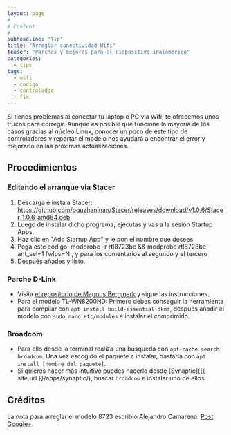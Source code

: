 ```yaml
---
layout: page
#
# Content
#
subheadline: "Tip"
title: "Arreglar conectividad Wifi"
teaser: "Parches y mejoras para el dispositivo inalámbrico"
categories:
  - tips
tags:
  - wifi
  - codigo
  - controlador
  - fix
---
```


Si tienes problemas al conectar tu laptop o PC via Wifi, te ofrecemos unos trucos para corregir. Aunque es posible que funcione la mayoría de los casos gracias al núcleo Linux, conocer un poco de este tipo de controladores y reportar el modelo nos ayudará a encontrar el error y mejorarlo en las próximas actualizaciones.

## Procedimientos

### Editando el arranque via Stacer
1. Descarga e instala Stacer: https://github.com/oguzhaninan/Stacer/releases/download/v1.0.6/Stacer_1.0.6_amd64.deb
2. Luego de instalar dicho programa, ejecutas y vas a la sesión Startup Apps.
3. Haz clic en "Add Startup App" y le pon el nombre que desees
4. Pega este código: modprobe -r rtl8723be && modprobe rtl8723be ant_sel=1 fwlps=N , y para los comentarios al segundo y el tercero
5. Después añades y listo.

### Parche D-Link
* Visita [el repositorio de Magnus Bergmark](https://github.com/Mange/rtl8192eu-linux-driver) y sigue las instrucciones.
* Para el modelo TL-WN8200ND: Primero debes conseguir la herramienta para compilar con `apt install build-essential dkms`, después añadir el modelo con `sudo nano etc/modules` e instalar el comprimido.

### Broadcom
* Para ello desde la terminal realiza una búsqueda con `apt-cache search broadcom`. Una vez escogido el paquete a instalar, bastaría con `apt install [nombre del paquete]`.
* Si quieres hacer más intuitivo puedes hacerlo desde [Synaptic]({{ site.url }}/apps/synaptic/), buscar `broadcom` e instalar uno de ellos.

## Créditos

La nota para arreglar el modelo 8723 escribió Alejandro Camarena. [Post Google+](https://plus.google.com/+AlejandroCamarena/posts/GJedDLFKVRT).
